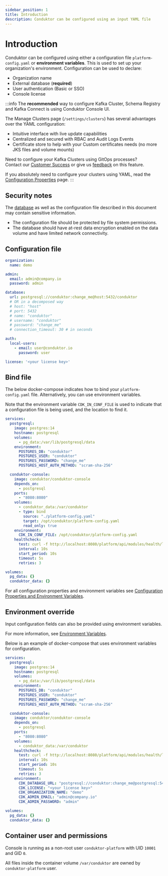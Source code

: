 ```yaml
---
sidebar_position: 1
title: Introduction
description: Conduktor can be configured using an input YAML file
---
```


# Introduction

Conduktor can be configured using either a configuration file `platform-config.yaml` or **environment variables**. This is used to set up your organization's environment. Configuration can be used to declare:

- Organization name
- External database (**required**)
- User authentication (Basic or SSO)
- Console license

:::info
The **recommended** way to configure Kafka Cluster, Schema Registry and Kafka Connect is using Conduktor Console UI.

The Manage Clusters page (`/settings/clusters`) has several advantages over the YAML configuration:

- Intuitive interface with live update capabilities
- Centralized and secured with RBAC and Audit Logs Events
- Certificate store to help with your Custom certificates needs (no more JKS files and volume mounts)

Need to configure your Kafka Clusters using GitOps processes?  
Contact our [Customer Success](https://www.conduktor.io/contact/support) or give us [feedback](https://support.conduktor.io/hc/en-gb/requests/new?ticket_form_id=17438365654417) on this feature.

If you absolutely need to configure your clusters using YAML, read the [Configuration Properties](../env-variables/#kafka-clusters-properties) page.
:::


## Security notes

The [database](../database/) as well as the configuration file described in this document may contain sensitive information.

- The configuration file should be protected by file system permissions.
- The database should have at-rest data encryption enabled on the data volume and have limited network connectivity.

## Configuration file

```yaml title="platform-config.yaml"
organization:
  name: demo

admin:
  email: admin@company.io
  password: admin

database:
  url: postgresql://conduktor:change_me@host:5432/conduktor
  # OR in a decomposed way
  # host: "host"
  # port: 5432
  # name: "conduktor"
  # username: "conduktor"
  # password: "change_me"
  # connection_timeout: 30 # in seconds

auth:
  local-users:
    - email: user@conduktor.io
      password: user

license: '<your license key>'
```

## Bind file

The below docker-compose indicates how to bind your `platform-config.yaml` file. Alternatively, you can use environment variables.

Note that the environment variable `CDK_IN_CONF_FILE` is used to indicate that a configuration file is being used, and the location to find it.

```yaml title="docker-compose.yaml"
services:  
  postgresql:
    image: postgres:14
    hostname: postgresql
    volumes:
      - pg_data:/var/lib/postgresql/data
    environment:
      POSTGRES_DB: "conduktor"
      POSTGRES_USER: "conduktor"
      POSTGRES_PASSWORD: "change_me"
      POSTGRES_HOST_AUTH_METHOD: "scram-sha-256"

  conduktor-console:
    image: conduktor/conduktor-console
    depends_on:
      - postgresql
    ports:
      - "8080:8080"
    volumes:
      - conduktor_data:/var/conduktor
      - type: bind
        source: "./platform-config.yaml"
        target: /opt/conduktor/platform-config.yaml
        read_only: true
    environment:
      CDK_IN_CONF_FILE: /opt/conduktor/platform-config.yaml
    healthcheck:
      test: curl -f http://localhost:8080/platform/api/modules/health/live || exit 1
      interval: 10s
      start_period: 10s
      timeout: 5s
      retries: 3

volumes:
  pg_data: {}
  conduktor_data: {}
```

For all configuration properties and environment variables see [Configuration Properties and Environment Variables](../env-variables/).

## Environment override

Input configuration fields can also be provided using environment variables.

For more information, see [Environment Variables](../env-variables/).

Below is an example of docker-compose that uses environment variables for configuration.

```yaml title="docker-compose.yaml
services:  
  postgresql:
    image: postgres:14
    hostname: postgresql
    volumes:
      - pg_data:/var/lib/postgresql/data
    environment:
      POSTGRES_DB: "conduktor"
      POSTGRES_USER: "conduktor"
      POSTGRES_PASSWORD: "change_me"
      POSTGRES_HOST_AUTH_METHOD: "scram-sha-256"

  conduktor-console:
    image: conduktor/conduktor-console
    depends_on:
      - postgresql
    ports:
      - "8080:8080"
    volumes:
      - conduktor_data:/var/conduktor
    healthcheck:
      test: curl -f http://localhost:8080/platform/api/modules/health/live || exit 1
      interval: 10s
      start_period: 10s
      timeout: 5s
      retries: 3
    environment:
      CDK_DATABASE_URL: "postgresql://conduktor:change_me@postgresql:5432/conduktor"
      CDK_LICENSE: "<your license key>"
      CDK_ORGANIZATION_NAME: "demo"
      CDK_ADMIN_EMAIL: "admin@company.io"
      CDK_ADMIN_PASSWORD: "admin"

volumes:
  pg_data: {}
  conduktor_data: {}
```

## Container user and permissions

Console is running as a non-root user `conduktor-platform` with UID `10001` and GID `0`.

All files inside the container volume `/var/conduktor` are owned by `conduktor-platform` user.
